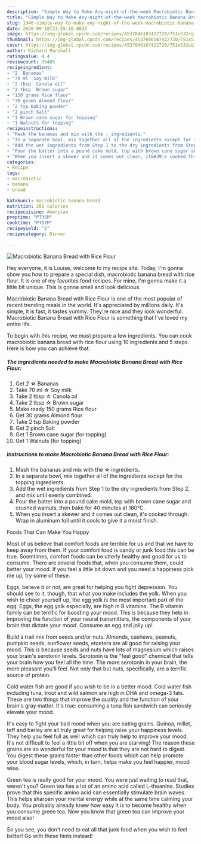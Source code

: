 ```yaml
---
description: "Simple Way to Make Any-night-of-the-week Macrobiotic Banana Bread with Rice Flour"
title: "Simple Way to Make Any-night-of-the-week Macrobiotic Banana Bread with Rice Flour"
slug: 1946-simple-way-to-make-any-night-of-the-week-macrobiotic-banana-bread-with-rice-flour
date: 2020-09-18T23:55:10.803Z
image: https://img-global.cpcdn.com/recipes/4537046107422720/751x532cq70/macrobiotic-banana-bread-with-rice-flour-recipe-main-photo.jpg
thumbnail: https://img-global.cpcdn.com/recipes/4537046107422720/751x532cq70/macrobiotic-banana-bread-with-rice-flour-recipe-main-photo.jpg
cover: https://img-global.cpcdn.com/recipes/4537046107422720/751x532cq70/macrobiotic-banana-bread-with-rice-flour-recipe-main-photo.jpg
author: Richard Marshall
ratingvalue: 4.4
reviewcount: 39485
recipeingredient:
- "2  Bananas"
- "70 ml  Soy milk"
- "2 tbsp  Canola oil"
- "2 tbsp  Brown sugar"
- "150 grams Rice flour"
- "30 grams Almond flour"
- "2 tsp Baking powder"
- "2 pinch Salt"
- "1 Brown cane sugar for topping"
- "1 Walnuts for topping"
recipeinstructions:
- "Mash the bananas and mix with the ☆ ingredients."
- "In a separate bowl, mix together all of the ingredients except for the topping ingredients."
- "Add the wet ingredients from Step 1 to the dry ingredients from Step 2, and mix until evenly combined."
- "Pour the batter into a pound cake mold, top with brown cane sugar and crushed walnuts, then bake for 40 minutes at 180℃."
- "When you insert a skewer and it comes out clean, it&#39;s cooked through. Wrap in aluminum foil until it cools to give it a moist finish."
categories:
- Recipe
tags:
- macrobiotic
- banana
- bread

katakunci: macrobiotic banana bread 
nutrition: 265 calories
recipecuisine: American
preptime: "PT35M"
cooktime: "PT57M"
recipeyield: "2"
recipecategory: Dinner

---
```



![Macrobiotic Banana Bread with Rice Flour](https://img-global.cpcdn.com/recipes/4537046107422720/751x532cq70/macrobiotic-banana-bread-with-rice-flour-recipe-main-photo.jpg)

Hey everyone, it is Louise, welcome to my recipe site. Today, I'm gonna show you how to prepare a special dish, macrobiotic banana bread with rice flour. It is one of my favorites food recipes. For mine, I'm gonna make it a little bit unique. This is gonna smell and look delicious.



Macrobiotic Banana Bread with Rice Flour is one of the most popular of recent trending meals in the world. It's appreciated by millions daily. It's simple, it is fast, it tastes yummy. They're nice and they look wonderful. Macrobiotic Banana Bread with Rice Flour is something that I've loved my entire life.


To begin with this recipe, we must prepare a few ingredients. You can cook macrobiotic banana bread with rice flour using 10 ingredients and 5 steps. Here is how you can achieve that.

<!--inarticleads1-->

##### The ingredients needed to make Macrobiotic Banana Bread with Rice Flour:

1. Get 2 ☆ Bananas
1. Take 70 ml ☆ Soy milk
1. Take 2 tbsp ☆ Canola oil
1. Take 2 tbsp ☆ Brown sugar
1. Make ready 150 grams Rice flour
1. Get 30 grams Almond flour
1. Take 2 tsp Baking powder
1. Get 2 pinch Salt
1. Get 1 Brown cane sugar (for topping)
1. Get 1 Walnuts (for topping)




<!--inarticleads2-->

##### Instructions to make Macrobiotic Banana Bread with Rice Flour:

1. Mash the bananas and mix with the ☆ ingredients.
1. In a separate bowl, mix together all of the ingredients except for the topping ingredients.
1. Add the wet ingredients from Step 1 to the dry ingredients from Step 2, and mix until evenly combined.
1. Pour the batter into a pound cake mold, top with brown cane sugar and crushed walnuts, then bake for 40 minutes at 180℃.
1. When you insert a skewer and it comes out clean, it&#39;s cooked through. Wrap in aluminum foil until it cools to give it a moist finish.




Foods That Can Make You Happy


Most of us believe that comfort foods are terrible for us and that we have to keep away from them. If your comfort food is candy or junk food this can be true. Soemtimes, comfort foods can be utterly healthy and good for us to consume. There are several foods that, when you consume them, could better your mood. If you feel a little bit down and you need a happiness pick me up, try some of these.

Eggs, believe it or not, are great for helping you fight depression. You should see to it, though, that what you make includes the yolk. When you wish to cheer yourself up, the egg yolk is the most important part of the egg. Eggs, the egg yolk especially, are high in B vitamins. The B vitamin family can be terrific for boosting your mood. This is because they help in improving the function of your neural transmitters, the components of your brain that dictate your mood. Consume an egg and jolly up!

Build a trail mix from seeds and/or nuts. Almonds, cashews, peanuts, pumpkin seeds, sunflower seeds, etcetera are all good for raising your mood. This is because seeds and nuts have lots of magnesium which raises your brain's serotonin levels. Serotonin is the "feel good" chemical that tells your brain how you feel all the time. The more serotonin in your brain, the more pleasant you'll feel. Not only that but nuts, specifically, are a terrific source of protein.

Cold water fish are good if you wish to be in a better mood. Cold water fish including tuna, trout and wild salmon are high in DHA and omega-3 fats. These are two things that improve the quality and the function of your brain's gray matter. It's true: consuming a tuna fish sandwich can seriously elevate your mood. 

It's easy to fight your bad mood when you are eating grains. Quinoa, millet, teff and barley are all truly great for helping raise your happiness levels. They help you feel full as well which can truly help to improve your mood. It's not difficult to feel a little bit off when you are starving! The reason these grains are so wonderful for your mood is that they are not hard to digest. You digest these grains faster than other foods which can help promote your blood sugar levels, which, in turn, helps make you feel happier, mood wise.

Green tea is really good for your mood. You were just waiting to read that, weren't you? Green tea has a lot of an amino acid called L-theanine. Studies prove that this specific amino acid can essentially stimulate brain waves. This helps sharpen your mental energy while at the same time calming your body. You probably already knew how easy it is to become healthy when you consume green tea. Now you know that green tea can improve your mood also!

So you see, you don't need to eat all that junk food when you wish to feel better! Go  with  these hints  instead!

